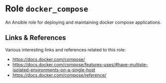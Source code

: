 # Role `docker_compose`

An Ansible role for deploying and maintaining docker compose applications.

## Links & References

Various interesting links and references related to this role:

- <https://docs.docker.com/compose/>
- <https://docs.docker.com/compose/features-uses/#have-multiple-isolated-environments-on-a-single-host>
- <https://docs.docker.com/compose/reference/>
